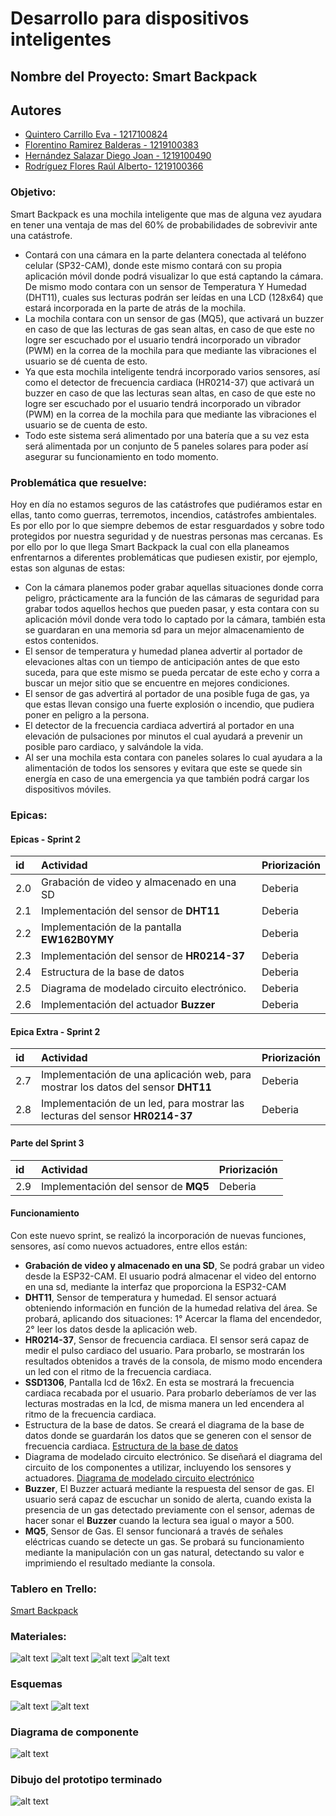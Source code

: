 # Desarrollo para  dispositivos inteligentes

## Nombre del Proyecto: Smart Backpack

## Autores

- [Quintero Carrillo Eva - 1217100824](https://github.com/EvaQuintero)
- [Florentino Ramirez Balderas - 1219100383](https://github.com/Florentinorm)
- [Hernández Salazar Diego Joan - 1219100490](https://github.com/DiegoJoan2145)
- [Rodríguez Flores Raúl Alberto- 1219100366](https://github.com/raulrodriguezf)


### Objetivo:

Smart Backpack es una mochila inteligente que mas de alguna vez ayudara en tener una ventaja de mas del 60% de probabilidades de sobrevivir ante una catástrofe. 
- Contará con una cámara en la parte delantera conectada al teléfono celular (SP32-CAM), donde este mismo contará con su propia aplicación móvil donde podrá visualizar lo que está captando la cámara. 
De mismo modo contara con un sensor de Temperatura Y Humedad (DHT11), cuales sus lecturas podrán ser leídas en una LCD (128x64) que estará incorporada en la parte de atrás de la mochila. 
- La mochila contara con un sensor de gas (MQ5), que activará un buzzer en caso de que las lecturas de gas sean altas, en caso de que este no logre ser escuchado por el usuario tendrá incorporado un vibrador (PWM) en la correa de la mochila para que mediante las vibraciones el usuario se dé cuenta de esto. 
- Ya que esta mochila inteligente tendrá incorporado varios sensores, así como el detector de frecuencia cardiaca (HR0214-37) que activará un buzzer en caso de que las lecturas sean altas, en caso de que este no logre ser escuchado por el usuario tendrá incorporado un vibrador (PWM) en la correa de la mochila para que mediante las vibraciones el usuario se de cuenta de esto. 
- Todo este sistema será alimentado por una batería que a su vez esta será alimentada por un conjunto de 5 paneles solares para poder así asegurar su funcionamiento en todo momento.





### Problemática que resuelve:

Hoy en día no estamos seguros de las catástrofes que pudiéramos estar en ellas, tanto como guerras, terremotos, incendios, catástrofes ambientales. Es por ello por lo que siempre debemos de estar resguardados y sobre todo protegidos por nuestra seguridad y de nuestras personas mas cercanas. 
Es por ello por lo que llega Smart Backpack la cual con ella planeamos enfrentarnos a diferentes problemáticas que pudiesen existir, por ejemplo, estas son algunas de estas:
- Con la cámara planemos poder grabar aquellas situaciones donde corra peligro, prácticamente ara la función de las cámaras de seguridad para grabar todos aquellos hechos que pueden pasar, y esta contara con su aplicación móvil donde vera todo lo captado por la cámara, también esta se guardaran en una memoria sd para un mejor almacenamiento de estos contenidos. 
- El sensor de temperatura y humedad planea advertir al portador de elevaciones altas con un tiempo de anticipación antes de que esto suceda, para que este mismo se pueda percatar de este echo y corra a buscar un mejor sitio que se encuentre en mejores condiciones.
- El sensor de gas advertirá al portador de una posible fuga de gas, ya que estas llevan consigo una fuerte explosión o incendio, que pudiera poner en peligro a la persona. 
- El detector de la frecuencia cardiaca advertirá al portador en una elevación de pulsaciones por minutos el cual ayudará a prevenir un posible paro cardiaco, y salvándole la vida. 
- Al ser una mochila esta contara con paneles solares lo cual ayudara a la alimentación de todos los sensores y evitara que este se quede sin energía en caso de una emergencia ya que también podrá cargar los dispositivos móviles.

### Epicas:

#### Epicas - Sprint 2


| id | Actividad   | Priorización                      |
| :- | :---------- | :-------------------------------- |
| 2.0| Grabación de video y almacenado en una SD | Deberia |
| 2.1| Implementación del sensor de **DHT11**  | Deberia |
|2.2| Implementación de la pantalla **EW162B0YMY** | Deberia |
| 2.3| Implementación del sensor de **HR0214-37**  | Deberia |
| 2.4| Estructura de la base de datos  | Deberia |
| 2.5| Diagrama de modelado circuito electrónico.  | Deberia |
| 2.6| Implementación del actuador **Buzzer**  | Deberia |


#### Epica Extra - Sprint 2


| id | Actividad   | Priorización                      |
| :- | :---------- | :-------------------------------- |
|2.7| Implementación de una aplicación web, para mostrar los datos del sensor **DHT11** | Deberia |
| 2.8| Implementación de un led, para mostrar las lecturas del sensor **HR0214-37** | Deberia |


#### Parte del Sprint 3
| id | Actividad   | Priorización                      |
| :- | :---------- | :-------------------------------- |
| 2.9| Implementación del sensor de **MQ5**  | Deberia |

#### Funcionamiento
Con este nuevo sprint, se realizó la incorporación de nuevas funciones, sensores, así como nuevos actuadores, entre ellos están: 
- **Grabación de video y almacenado en una SD**, Se podrá grabar un video desde la ESP32-CAM. El usuario podrá almacenar el video del entorno en una sd, mediante la interfaz que proporciona la ESP32-CAM
- **DHT11**, Sensor de temperatura y humedad. El sensor actuará obteniendo información en función de la humedad relativa del área. Se probará, aplicando dos situaciones: 1° Acercar la flama del encendedor, 2° leer los datos desde la aplicación web.
- **HR0214-37**, Sensor de frecuencia cardiaca. El sensor será capaz de medir el pulso cardiaco del usuario. Para probarlo, se mostrarán los resultados obtenidos a través de la consola, de mismo modo encendera un led con el ritmo de la frecuencia cardiaca.
- **SSD1306**, Pantalla lcd de 16x2. En esta se mostrará la frecuencia cardiaca recabada por el usuario. Para probarlo deberíamos de ver las lecturas mostradas en la lcd, de misma manera un led encendera al ritmo de la frecuencia cardiaca. 
- Estructura de la base de datos. Se creará el diagrama de la base de datos donde se guardarán los datos que se generen con el sensor de frecuencia cardiaca. [Estructura de la base de datos](img/estructurabd.jpeg)
- Diagrama de modelado circuito electrónico. Se diseñará el diagrama del circuito de los componentes a utilizar, incluyendo los sensores y actuadores. [Diagrama de modelado circuito electrónico](img/esquemas.jpg)
- **Buzzer**, El Buzzer actuará mediante la respuesta del sensor de gas. El usuario será capaz de escuchar un sonido de alerta, cuando exista la presencia de un gas detectado previamente con el sensor, ademas de hacer sonar el **Buzzer** cuando la lectura sea igual o mayor a 500.
- **MQ5**, Sensor de Gas. El sensor funcionará a través de señales eléctricas cuando se detecte un gas. Se probará su funcionamiento mediante la manipulación con un gas natural, detectando su valor e imprimiendo el resultado mediante la consola.



### Tablero en Trello:
[Smart Backpack](https://trello.com/b/vkpyq9oI/smart-backpack)

### Materiales:
![alt text](img/placas.png)
![alt text](img/sensores.png)
![alt text](img/actuadores1.png)
![alt text](img/extras.png)


### Esquemas
![alt text](img/circuito1.png)
![alt text](img/circuito2.png)

### Diagrama de componente
![alt text](img/componentes.jpg)

### Dibujo del prototipo terminado
![alt text](img/dibujo.jpeg)